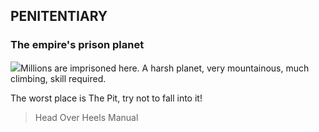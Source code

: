 
## PENITENTIARY
### The empire's prison planet

![](texture-penitentiary.wall.skeleton.left)Millions are imprisoned here. A harsh planet, very mountainous, much climbing,
skill required.

The worst place is The Pit, try not to fall into it!

> Head Over Heels Manual
